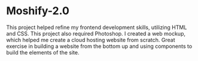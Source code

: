# Moshify-2.0
This project helped refine my frontend development skills, utilizing HTML and CSS. This project also required Photoshop. I created a web mockup, which helped me create a cloud hosting website from scratch. Great exercise in building a website from the bottom up and using components to build the elements of the site.

